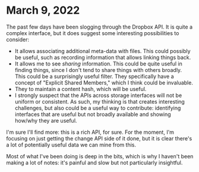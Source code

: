 # March 9, 2022

The past few days have been slogging through the Dropbox API.  It is quite a
complex interface, but it does suggest some interesting possibilities to
consider:

* It allows associating additional meta-data with files.  This could possibly be
  useful, such as recording information that allows linking things back.
* It allows me to see _sharing_ information.  This could be quite useful in
  finding things, since I don't tend to share things with others broadly.  This
  could be a surprisingly useful filter. They specifically have a concept of
  "Explicit Shared Members," which I think could be invaluable.
* They to maintain a content hash, which will be useful.
* I strongly suspect that the APIs across storage interfaces will not be uniform
  or consistent.  As such, my thinking is that creates interesting challenges,
  but also could be a useful way to contribute: identifying interfaces that are
  useful but not broadly available and showing how/why they are useful.

I'm sure I'll find more: this is a rich API, for sure.  For the moment, I'm
focusing on just getting the change API side of it done, but it is clear there's
a lot of potentially useful data we can mine from this.

Most of what I've been doing is deep in the bits, which is why I haven't been
making a lot of notes: it's painful and slow but not particularly insightful.
